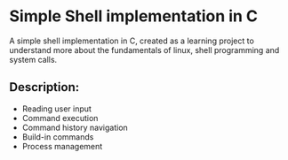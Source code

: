 # Simple Shell implementation in C
A simple shell implementation in C, created as a learning project to understand more about the fundamentals of linux, shell programming and system calls.

## Description:
- Reading user input
- Command execution
- Command history navigation
- Build-in commands
- Process management
